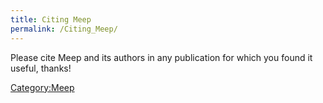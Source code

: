 ```yaml
---
title: Citing Meep
permalink: /Citing_Meep/
---
```


Please cite Meep and its authors in any publication for which you found it useful, thanks!

[Category:Meep](Meep.md)

